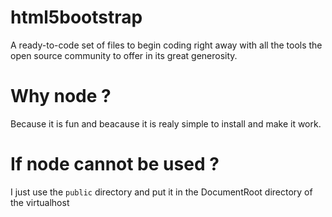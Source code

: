 html5bootstrap
==============

A ready-to-code set of files to begin coding right away with all the tools the open source community to offer in its great generosity.

# Why node ?

Because it is fun and beacause it is realy simple to install and make it work.

# If node cannot be used ?

I just use the `public` directory and put it in the DocumentRoot directory of the virtualhost

